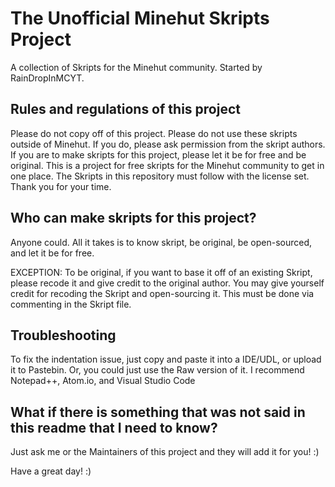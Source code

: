 # The Unofficial Minehut Skripts Project
A collection of Skripts for the Minehut community. Started by RainDropInMCYT.

## Rules and regulations of this project
Please do not copy off of this project. Please do not use these skripts outside of Minehut. If you do, please ask permission from the skript authors. If you are to make skripts for this project, please let it be for free and be original. This is a project for free skripts for the Minehut community to get in one place. The Skripts in this repository must follow with the license set. Thank you for your time.

## Who can make skripts for this project?
Anyone could. All it takes is to know skript, be original, be open-sourced, and let it be for free.

EXCEPTION: To be original, if you want to base it off of an existing Skript, please recode it and give credit to the original author. You may give yourself credit for recoding the Skript and open-sourcing it. This must be done via commenting in the Skript file.

## Troubleshooting
To fix the indentation issue, just copy and paste it into a IDE/UDL, or upload it to Pastebin. Or, you could just use the Raw version of it. I recommend Notepad++, Atom.io, and Visual Studio Code  

## What if there is something that was not said in this readme that I need to know?
Just ask me or the Maintainers of this project and they will add it for you! :)

Have a great day! :)
